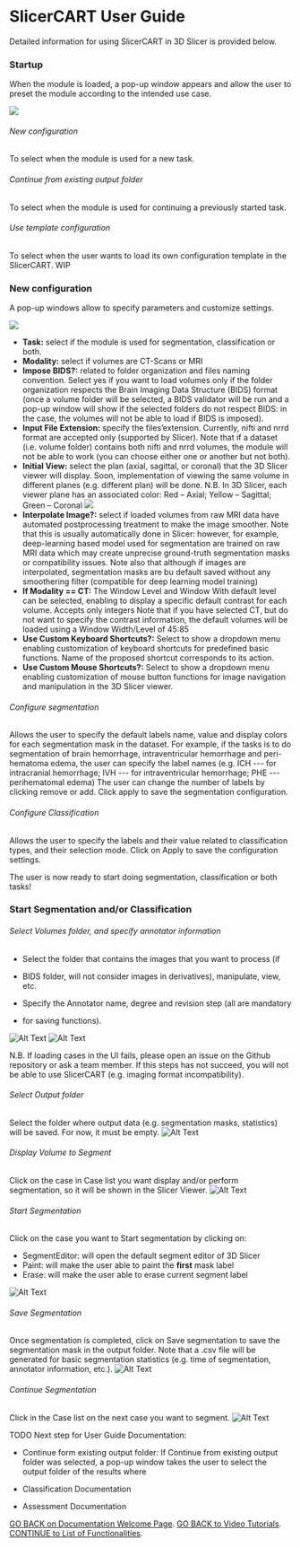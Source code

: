 # SlicerCART User Guide

Detailed information for using SlicerCART in 3D Slicer is provided below.

### Startup

When the module is loaded, a pop-up window appears and allow the user to preset the module according to the intended use case.

![](images/select_configuration_popup.png)

###### New configuration

To select when the module is used for a new task.


###### Continue from existing output folder

To select when the module is used for continuing a previously started task.

###### Use template configuration

To select when the user wants to load its own configuration template in the SlicerCART. WIP

### New configuration

A pop-up windows allow to specify parameters and customize settings.

![](images/select_configuration_module.png)



* **Task:** select if the module is used for segmentation, classification or both.
* **Modality:** select if volumes are CT-Scans or MRI
* **Impose BIDS?:**  related to folder organization and files naming convention. Select yes if you want to load volumes only if the folder organization respects the Brain Imaging Data Structure (BIDS) format (once a volume folder will be selected, a BIDS validator will be run and a pop-up window will show if the selected folders do not respect BIDS: in the case, the volumes will not be able to load if BIDS is imposed).
* **Input File Extension:** specify the files’extension. Currently, nifti and nrrd format are accepted only (supported by Slicer). Note that if a dataset (i.e. volume folder) contains both nifti and nrrd volumes, the module will not be able to work (you can choose either one or another but not both).
* **Initial View:** select the plan (axial, sagittal, or coronal) that the 3D Slicer viewer will display. Soon, implementation of viewing the same volume in different planes (e.g. different plan) will be done.
N.B. In 3D Slicer, each viewer plane has an associated color: Red – Axial;
Yellow – Sagittal;
Green – Coronal
![](images/slicer_viewer.png)
* **Interpolate Image?:** select if loaded volumes from raw MRI data have 
  automated postprocessing treatment to make the image smoother. Note that 
  this is usually automatically done in Slicer: however, for example, 
  deep-learning based model used for segmentation are trained on raw MRI 
  data which may create unprecise ground-truth segmentation masks or 
  compatibility issues. Note also that although if images are interpolated, 
  segmentation masks are bu default saved without any smoothering filter 
  (compatible for deep learning model training)
* **If Modality == CT:**
The Window Level and Window With default level can be selected, enabling to display a specific default contrast for each volume. Accepts only integers
Note that if you have selected CT, but do not want to specify the contrast information, the default volumes will be loaded using a Window Width/Level of 45:85
* **Use Custom Keyboard Shortcuts?:**
Select to show a dropdown menu enabling customization of keyboard shortcuts 
  for predefined basic functions. Name of the proposed shortcut corresponds 
  to its action.
* **Use Custom Mouse Shortcuts?:**
Select to show a dropdown menu enabling customization of mouse button functions for image navigation and manipulation in the 3D Slicer viewer.

###### Configure segmentation

Allows the user to specify the default labels name, value and display colors for each segmentation mask in the dataset. For example, if the tasks is to do segmentation of brain hemorrhage, intraventricular hemorrhage and peri-hematoma edema, the user can specify the label names (e.g. ICH --- for intracranial hemorrhage; IVH --- for intraventricular hemorrhage; PHE --- perihematomal edema)
The user can change the number of labels by clicking remove or add. 
Click apply to save the segmentation configuration.

###### Configure Classification

Allows the user to specify the labels and their value related to 
classification types, and their selection mode. Click on Apply to save the configuration settings.

The user is now ready to start doing segmentation, classification or both tasks!

### Start Segmentation and/or Classification

###### Select Volumes folder, and specify annotator information 
* Select the folder that contains the images that you want to process (if 
* BIDS folder, will not consider images in  derivatives), manipulate, view, etc.

* Specify the Annotator name, degree and revision step (all are mandatory 
*    for saving functions).

![Alt Text](images/folder_and_name_to_use.png)
![Alt Text](images/example_loading_cases_ui.png)



N.B. If loading cases in the UI fails, please open an issue on the Github 
   repository or ask a team member. If this steps has not succeed, you will 
   not be able to use SlicerCART (e.g. imaging format incompatibility).


###### Select Output folder
Select the folder where output data (e.g. segmentation masks, statistics) 
will be saved. For now, it must be empty.
![Alt Text](images/select_output_folder.png)

###### Display Volume to Segment
Click on the case in Case list you want display and/or perform segmentation, 
so it will be shown in the Slicer Viewer.
![Alt Text](images/select_volume_to_segment.png)

###### Start Segmentation
Click on the case you want to 
Start segmentation by clicking on:
- SegmentEditor: will open the default segment editor of 3D Slicer
- Paint: will make the user able to paint the **first** mask label
- Erase: will make the user able to erase current segment label

![Alt Text](images/perform_segmentation.png)

###### Save Segmentation
Once segmentation is completed, click on Save segmentation to save the 
segmentation mask in the output folder. Note that a .csv file will be 
generated for basic segmentation statistics (e.g. time of segmentation, 
annotator information, etc.).
![Alt Text](images/save_segmentation.png)

###### Continue Segmentation
Click in the Case list on the next case you want to segment.
![Alt Text](images/continue_segmentation.png)


TODO Next step for User Guide Documentation:
* Continue form existing output folder: If Continue from existing output 
  folder was selected, a pop-up window takes the user to select the output folder of the results where

* Classification Documentation
* Assessment Documentation

[GO BACK on Documentation Welcome Page](welcome.md).
[GO BACK to Video Tutorials](videotutorials.md). 
[CONTINUE to List of Functionalities](functionalities.md).





